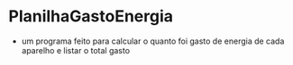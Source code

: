 # PlanilhaGastoEnergia

- um programa feito para calcular o quanto foi gasto de energia de cada aparelho e listar o total gasto
